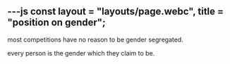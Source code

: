 ---js
  const layout = "layouts/page.webc",
		title = "position on gender";
---

most competitions have no reason to be gender segregated.
<!--- https://tilde.zone/@misterdave/110912686644975437 --->

every person is the gender which they claim to be.
<!--- https://tilde.zone/@misterdave/113515149896275574 --->